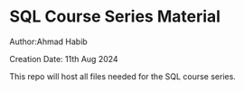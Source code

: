 # SQL Course Series Material
Author:Ahmad Habib

Creation Date: 11th Aug 2024

This repo will host all files needed for the SQL course series.
